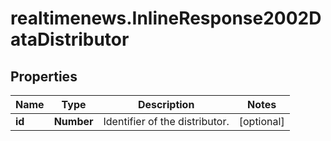 # realtimenews.InlineResponse2002DataDistributor

## Properties

Name | Type | Description | Notes
------------ | ------------- | ------------- | -------------
**id** | **Number** | Identifier of the distributor. | [optional] 


